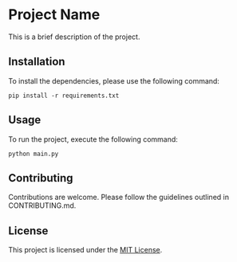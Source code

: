 # Project Name

This is a brief description of the project.

## Installation

To install the dependencies, please use the following command:

```
pip install -r requirements.txt
```

## Usage

To run the project, execute the following command:

```
python main.py
```

## Contributing

Contributions are welcome. Please follow the guidelines outlined in CONTRIBUTING.md.

## License

This project is licensed under the [MIT License](LICENSE).
